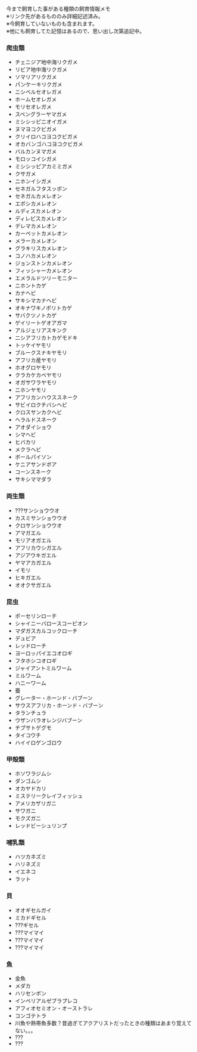 ---
---

今まで飼育した事がある種類の飼育情報メモ  
※リンク先があるもののみ詳細記述済み。  
※今飼育していないものも含まれます。  
※他にも飼育してた記憶はあるので、思い出し次第追記中。  

### 爬虫類

* チェニジア地中海リクガメ
* リビア地中海リクガメ
* ソマリアリクガメ
* パンケーキリクガメ
* ニシベルセオレガメ
* ホームセオレガメ
* モリセオレガメ
* スペングラーヤマガメ
* ミシシッピニオイガメ
* ヌマヨコクビガメ
* クリイロハコヨコクビガメ
* オカバンゴハコヨコクビガメ
* バルカンヌマガメ
* モロッコイシガメ
* ミシシッピアカミミガメ
* クサガメ
* ニホンイシガメ
* セネガルフタスッポン
* セネガルカメレオン
* エボシカメレオン
* ルディスカメレオン
* ディレピスカメレオン
* デレマカメレオン
* カーペットカメレオン
* メラーカメレオン
* グラキリスカメレオン
* コノハカメレオン
* ジョンストンカメレオン
* フィッシャーカメレオン
* エメラルドツリーモニター
* ニホントカゲ
* カナヘビ
* サキシマカナヘビ
* オキナワキノボリトカゲ
* サバクツノトカゲ
* ゲイリートゲオアガマ
* アルジェリアスキンク
* ニシアフリカトカゲモドキ
* トッケイヤモリ
* ブルークスナキヤモリ
* アフリカ産ヤモリ
* ホオグロヤモリ
* クラカケカベヤモリ
* オガサワラヤモリ
* ニホンヤモリ
* アフリカンハウススネーク
* サビイロクチバシヘビ
* クロスサンカクヘビ
* ヘラルドスネーク
* アオダイショウ
* シマヘビ
* ヒバカリ
* メクラヘビ
* ボールパイソン
* ケニアサンドボア
* コーンスネーク
* サキシママダラ

### 両生類

* ???サンショウウオ
* カスミサンショウウオ
* クロサンショウウオ
* アマガエル
* モリアオガエル
* アフリカウシガエル
* アジアウキガエル
* ヤマアカガエル
* イモリ
* ヒキガエル
* オオクサガエル

### 昆虫

* ポーセリンローチ
* シャイニーバロースコーピオン
* マダガスカルコックローチ
* デュビア
* レッドローチ
* ヨーロッパイエコオロギ
* フタホシコオロギ
* ジャイアントミルワーム
* ミルワーム
* ハニーワーム
* 蚕
* グレーター・ホーンド・バブーン
* サウスアフリカ・ホーンド・バブーン
* タランチュラ
* ウザンバラオレンジバブーン
* チブサトゲグモ
* タイコウチ
* ハイイロゲンゴロウ

### 甲殻類

* ホソワラジムシ
* ダンゴムシ
* オカヤドカリ
* ミステリークレイフィッシュ
* アメリカザリガニ
* サワガニ
* モクズガニ
* レッドビーシュリンプ

### 哺乳類

* ハツカネズミ
* ハリネズミ
* イエネコ
* ラット

### 貝

* オオギセルガイ
* ミカドギセル
* ???ギセル
* ???マイマイ
* ???マイマイ
* ???マイマイ

### 魚

* 金魚
* メダカ
* ハリセンボン
* インペリアルゼブラプレコ
* アフィオセミオン・オーストラレ
* コンゴテトラ
* 川魚や熱帯魚多数？昔過ぎてアクアリストだったときの種類はあまり覚えてない。。。
* ???
* ???
